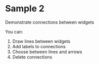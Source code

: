 # Sample 2

Demonstrate connections between widgets

You can:
1. Draw lines between widgets
2. Add labels to connections
3. Choose between lines and arrows
4. Delete connections
